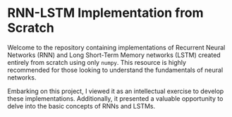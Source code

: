 # RNN-LSTM Implementation from Scratch

Welcome to the repository containing implementations of Recurrent Neural Networks (RNN) and Long Short-Term Memory networks (LSTM) created entirely from scratch using only `numpy`. This resource is highly recommended for those looking to understand the fundamentals of neural networks.

Embarking on this project, I viewed it as an intellectual exercise to develop these implementations. Additionally, it presented a valuable opportunity to delve into the basic concepts of RNNs and LSTMs.
